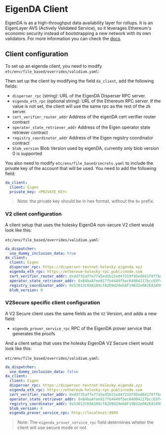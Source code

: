 # EigenDA Client

EigenDA is as a high-throughput data availability layer for rollups. It is an EigenLayer AVS (Actively Validated
Service), so it leverages Ethereum's economic security instead of bootstrapping a new network with its own validators.
For more information you can check the [docs](https://docs.eigenda.xyz/).

## Client configuration

To set up an eigenda client, you need to modify `etc/env/file_based/overrides/validium.yaml`:

Then set up the client by modifying the field `da_client`, add the following fields:

- `disperser_rpc` (string): URL of the EigenDA Disperser RPC server.
- `eigenda_eth_rpc` (optional string): URL of the Ethereum RPC server. If the value is not set, the client will use the
  same rpc as the rest of the zk server.
- `cert_verifier_router_addr` Address of the eigenDA cert verifier router contract
- `operator_state_retriever_addr` Address of the Eigen operator state retriever contract
- `registry_coordinator_addr` Address of the Eigen registry coordinator contract
- `blob_version` Blob Version used by eigenDA, currently only blob version 0 is supported

You also need to modify `etc/env/file_based/secrets.yaml` to include the private key of the account that will be used.
You need to add the following field:

```yaml
da_client:
  client: Eigen
  private_key: <PRIVATE_KEY>
```

> Note: the private key should be in hex format, without the `0x` prefix.

### V2 client configuration

A client setup that uses the holesky EigenDA non-secure V2 client would look like this:

`etc/env/file_based/overrides/validium.yaml`:

```yaml
da_dispatcher:
  use_dummy_inclusion_data: true
da_client:
  client: Eigen
  disperser_rpc: https://disperser-testnet-holesky.eigenda.xyz
  eigenda_eth_rpc: https://ethereum-holesky-rpc.publicnode.com
  cert_verifier_router_addr: 0xdd735affe77a5ed5b21ed47219f95ed841f8ffbd
  operator_state_retriever_addr: 0xB4baAfee917fb4449f5ec64804217bccE9f46C67
  registry_coordinator_addr: 0x53012C69A189cfA2D9d29eb6F19B32e0A2EA3490
  blob_version: 0
```

### V2Secure specific client configuration

A V2 Secure client uses the same fields as the `V2` Version, and adds a new field:

- `eigenda_prover_service_rpc` RPC of the EigenDA prover service that generates the proofs

And a client setup that uses the holesky EigenDA V2 Secure client would look like this:

`etc/env/file_based/overrides/validium.yaml`:

```yaml
da_dispatcher:
  use_dummy_inclusion_data: false
da_client:
  client: Eigen
  disperser_rpc: https://disperser-testnet-holesky.eigenda.xyz
  eigenda_eth_rpc: https://ethereum-holesky-rpc.publicnode.com
  cert_verifier_router_addr: 0xdd735affe77a5ed5b21ed47219f95ed841f8ffbd
  operator_state_retriever_addr: 0xB4baAfee917fb4449f5ec64804217bccE9f46C67
  registry_coordinator_addr: 0x53012C69A189cfA2D9d29eb6F19B32e0A2EA3490
  blob_version: 0
  eigenda_prover_service_rpc: http://localhost:9999
```

> Note: The `eigenda_prover_service_rpc` field determines wheter the client will use secure mode or not.
